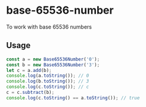 # base-65536-number

To work with base 65536 numbers

## Usage

```js
const a = new Base65536Number('0');
const b = new Base65536Number('3');
let c = a.add(b);
console.log(a.toString()); // 0
console.log(b.toString()); // 3
console.log(c.toString()); // c
c = c.subtract(b);
console.log(c.toString() == a.toString()); // true
```
